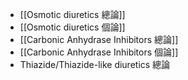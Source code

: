 - [[Osmotic diuretics 總論]]
- [[Osmotic diuretics 個論]]
- [[Carbonic Anhydrase Inhibitors 總論]]
- [[Carbonic Anhydrase Inhibitors 個論]]
- Thiazide/Thiazide-like diuretics 總論